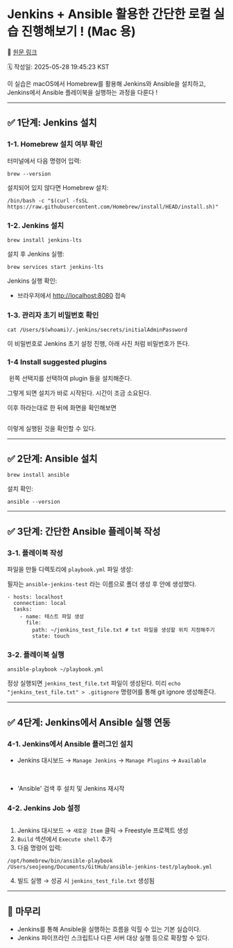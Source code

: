 # Jenkins + Ansible 활용한 간단한 로컬 실습 진행해보기 ! (Mac 용)

🔗 [원문 링크](https://velog.io/@tjeudeud/Jenkins-Ansible-%EB%A1%9C%EC%BB%AC-%EC%8B%A4%EC%8A%B5-%EC%A7%84%ED%96%89%ED%95%B4%EB%B3%B4%EA%B8%B0-Mac-%EC%9A%A9)

🗓 작성일: 2025-05-28 19:45:23 KST

<p>이 실습은 macOS에서 Homebrew를 활용해 Jenkins와 Ansible을 설치하고, Jenkins에서 Ansible 플레이북을 실행하는 과정을 다룬다 !</p>
<hr />
<h2 id="✅-1단계-jenkins-설치">✅ 1단계: Jenkins 설치</h2>
<h3 id="1-1-homebrew-설치-여부-확인">1-1. Homebrew 설치 여부 확인</h3>
<p>터미널에서 다음 명령어 입력:</p>
<pre><code class="language-bash">brew --version</code></pre>
<p>설치되어 있지 않다면 Homebrew 설치:</p>
<pre><code class="language-bash">/bin/bash -c &quot;$(curl -fsSL https://raw.githubusercontent.com/Homebrew/install/HEAD/install.sh)&quot;</code></pre>
<h3 id="1-2-jenkins-설치">1-2. Jenkins 설치</h3>
<pre><code class="language-bash">brew install jenkins-lts</code></pre>
<p>설치 후 Jenkins 실행:</p>
<pre><code class="language-bash">brew services start jenkins-lts</code></pre>
<p>Jenkins 실행 확인:</p>
<ul>
<li>브라우저에서 <a href="http://localhost:8080">http://localhost:8080</a> 접속
<img alt="" src="https://velog.velcdn.com/images/tjeudeud/post/d3001160-bf83-4ba9-aa4c-10c99b6d6c9c/image.png" /></li>
</ul>
<h3 id="1-3-관리자-초기-비밀번호-확인">1-3. 관리자 초기 비밀번호 확인</h3>
<pre><code class="language-bash">cat /Users/$(whoami)/.jenkins/secrets/initialAdminPassword</code></pre>
<p>이 비밀번호로 Jenkins 초기 설정 진행, 아래 사진 처럼 비밀번호가 뜬다.
<img alt="" src="https://velog.velcdn.com/images/tjeudeud/post/362e388e-4c0f-4cf8-84af-26482c42f69d/image.png" /></p>
<h3 id="1-4-install-suggested-plugins">1-4 Install suggested plugins</h3>
<p><img alt="" src="https://velog.velcdn.com/images/tjeudeud/post/1cef77a1-790d-42c4-a0ef-5fe66ff6c7c7/image.png" />
왼쪽 선택지를 선택하여 plugin 들을 설치해준다.</p>
<p>그렇게 되면 설치가 바로 시작된다. 시간이 조금 소요된다.
<img alt="" src="https://velog.velcdn.com/images/tjeudeud/post/f49ba61a-53ad-4df2-8f8c-88d4d103fb62/image.png" /></p>
<p>이후 하라는대로 한 뒤에 화면을 확인해보면 </p>
<p><img alt="" src="https://velog.velcdn.com/images/tjeudeud/post/4138a23f-9ebc-4254-831e-ae0210ebfb14/image.png" /></p>
<p>이렇게 실행된 것을 확인할 수 있다.</p>
<hr />
<h2 id="✅-2단계-ansible-설치">✅ 2단계: Ansible 설치</h2>
<pre><code class="language-bash">brew install ansible</code></pre>
<p>설치 확인:</p>
<pre><code class="language-bash">ansible --version</code></pre>
<hr />
<h2 id="✅-3단계-간단한-ansible-플레이북-작성">✅ 3단계: 간단한 Ansible 플레이북 작성</h2>
<h3 id="3-1-플레이북-작성">3-1. 플레이북 작성</h3>
<p>파일을 만들 디렉토리에 <code>playbook.yml</code> 파일 생성:</p>
<p>필자는 <code>ansible-jenkins-test</code> 라는 이름으로 폴더 생성 후 안에 생성했다.</p>
<pre><code class="language-yaml">- hosts: localhost
  connection: local
  tasks:
    - name: 테스트 파일 생성
      file:
        path: ~/jenkins_test_file.txt # txt 파일을 생성할 위치 지정해주기
        state: touch</code></pre>
<h3 id="3-2-플레이북-실행">3-2. 플레이북 실행</h3>
<pre><code class="language-bash">ansible-playbook ~/playbook.yml</code></pre>
<p>정상 실행되면 <code>jenkins_test_file.txt</code> 파일이 생성된다.
미리 <code>echo &quot;jenkins_test_file.txt&quot; &gt; .gitignore</code> 명령어를 통해 git ignore 생성해준다.</p>
<hr />
<h2 id="✅-4단계-jenkins에서-ansible-실행-연동">✅ 4단계: Jenkins에서 Ansible 실행 연동</h2>
<h3 id="4-1-jenkins에서-ansible-플러그인-설치">4-1. Jenkins에서 Ansible 플러그인 설치</h3>
<ul>
<li>Jenkins 대시보드 → <code>Manage Jenkins</code> → <code>Manage Plugins</code> → <code>Available</code></li>
</ul>
<p><img alt="" src="https://velog.velcdn.com/images/tjeudeud/post/13daf4aa-6526-41a1-afb8-357699dac7fa/image.png" />
<img alt="" src="https://velog.velcdn.com/images/tjeudeud/post/3e681af8-f118-4f06-8d3e-ca46f7f5e567/image.png" /></p>
<ul>
<li>'Ansible' 검색 후 설치 및 Jenkins 재시작
<img alt="" src="https://velog.velcdn.com/images/tjeudeud/post/f410d52d-f467-45af-9ab7-eee9f2e7c14f/image.png" /></li>
</ul>
<h3 id="4-2-jenkins-job-설정">4-2. Jenkins Job 설정</h3>
<p><img alt="" src="https://velog.velcdn.com/images/tjeudeud/post/98b2803c-e4d5-4bee-aab4-7ca30a12e828/image.png" /></p>
<ol>
<li>Jenkins 대시보드 → <code>새로운 Item</code> 클릭 → Freestyle 프로젝트 생성</li>
<li><code>Build</code> 섹션에서 <code>Execute shell</code> 추가</li>
<li>다음 명령어 입력:</li>
</ol>
<pre><code class="language-bash">/opt/homebrew/bin/ansible-playbook /Users/seojeong/Documents/GitHub/ansible-jenkins-test/playbook.yml</code></pre>
<ol start="4">
<li>빌드 실행 → 성공 시 <code>jenkins_test_file.txt</code> 생성됨</li>
</ol>
<hr />
<h2 id="🎯-마무리">🎯 마무리</h2>
<ul>
<li>Jenkins를 통해 Ansible을 실행하는 흐름을 익힐 수 있는 기본 실습이다.</li>
<li>Jenkins 파이프라인 스크립트나 다른 서버 대상 실행 등으로 확장할 수 있다.</li>
</ul>